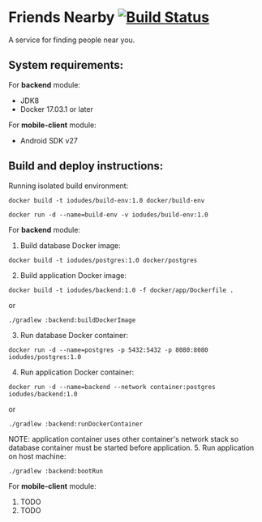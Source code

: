 # Friends Nearby [![Build Status](https://travis-ci.org/iodudes/friends-nearby.svg?branch=master)](https://travis-ci.org/iodudes/friends-nearby)
A service for finding people near you.

## System requirements:
For **backend** module:
 - JDK8
 - Docker 17.03.1 or later 
 
For **mobile-client** module:
 - Android SDK v27

## Build and deploy instructions:
Running isolated build environment:
```
docker build -t iodudes/build-env:1.0 docker/build-env
```
```
docker run -d --name=build-env -v iodudes/build-env:1.0
```

For **backend** module:
1. Build database Docker image:
```
docker build -t iodudes/postgres:1.0 docker/postgres
```
2. Build application Docker image:
```
docker build -t iodudes/backend:1.0 -f docker/app/Dockerfile .
```
or
```
./gradlew :backend:buildDockerImage
```
3. Run database Docker container:
```
docker run -d --name=postgres -p 5432:5432 -p 8080:8080 iodudes/postgres:1.0
```
4. Run application Docker container:
```
docker run -d --name=backend --network container:postgres iodudes/backend:1.0
```
or
```
./gradlew :backend:runDockerContainer
```
NOTE: application container uses other container's network stack so database container must be started before application.
5. Run application on host machine:
```
./gradlew :backend:bootRun
```

For **mobile-client** module:
1. TODO
2. TODO

